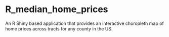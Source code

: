 # R_median_home_prices
An R Shiny based application that provides an interactive choropleth map of home prices across tracts for any county in the US.
